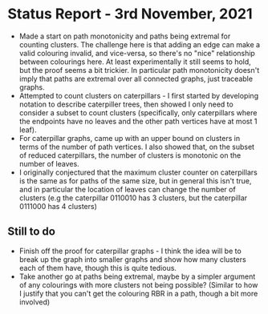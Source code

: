 # Status Report - 3rd November, 2021

* Made a start on path monotonicity and paths being extremal for counting clusters. The challenge here is that adding an edge can make a valid colouring invalid, and vice-versa, so there's no "nice" relationship between colourings here. At least experimentally it still seems to hold, but the proof seems a bit trickier. In particular path monotonicity doesn't imply that paths are extremal over all connected graphs, just traceable graphs.
* Attempted to count clusters on caterpillars - I first started by developing notation to describe caterpiller trees, then showed I only need to consider a subset to count clusters (specifically, only caterpillars where the endpoints have no leaves and the other path vertices have at most 1 leaf).
* For caterpillar graphs, came up with an upper bound on clusters in terms of the number of path vertices. I also showed that, on the subset of reduced caterpillars, the number of clusters is monotonic on the number of leaves.
* I originally conjectured that the maximum cluster counter on caterpillars is the same as for paths of the same size, but in general this isn't true, and in particular the location of leaves can change the number of clusters (e.g the caterpillar 0110010 has 3 clusters, but the caterpillar 0111000 has 4 clusters)

## Still to do

* Finish off the proof for caterpillar graphs - I think the idea will be to break up the graph into smaller graphs and show how many clusters each of them have, though this is quite tedious.
* Take another go at paths being extremal, maybe by a simpler argument of any colourings with more clusters not being possible? (Similar to how I justify that you can't get the colouring RBR in a path, though a bit more involved)
